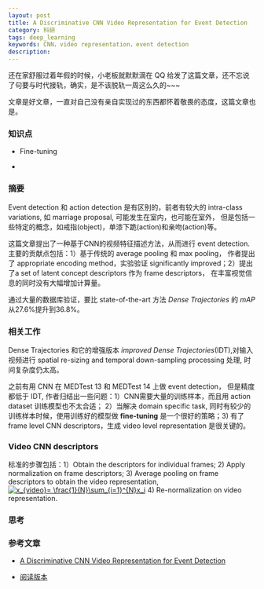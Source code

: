```yaml
---
layout: post
title: A Discriminative CNN Video Representation for Event Detection
category: 科研
tags: deep_learning
keywords: CNN，video representation，event detection
description: 
---
```


还在家舒服过着年假的时候，小老板就默默滴在 QQ 给发了这篇文章，还不忘说了句要与时代接轨，确实，是不该脱轨一周这么久的~~~

文章是好文章，一直对自己没有亲自实现过的东西都怀着敬畏的态度，这篇文章也是。

### 知识点

- Fine-tuning

- 


### 摘要

Event detection 和 action detection 是有区别的，前者有较大的 intra-class variations, 如 marriage proposal, 可能发生在室内，也可能在室外，
但是包括一些特定的概念，如戒指(object)，单漆下跪(action)和亲吻(action)等。

这篇文章提出了一种基于CNN的视频特征描述方法，从而进行 event detection. 主要的贡献点包括：1）基于传统的 average pooling 和 max pooling，
作者提出了 appropriate encoding method，实验验证 significantly improved；2）提出了a set of latent concept descriptors 作为 frame descriptors，
在丰富视觉信息的同时没有大幅增加计算量。

通过大量的数据库验证，要比 state-of-the-art 方法 <i>Dense Trajectories</i> 的<i> mAP </i> 从27.6%提升到36.8%。

### 相关工作

Dense Trajectories 和它的增强版本 <i>improved Dense Trajectories</i>(IDT),对输入视频进行 spatial re-sizing and temporal down-sampling processing 处理,
时间复杂度仍太高。

之前有用 CNN 在 MEDTest 13 和 MEDTest 14 上做 event detection， 但是精度都低于 IDT, 作者归结出一些问题：1）CNN需要大量的训练样本，而且用 action dataset 训练模型也不太合适；
2）当解决 domain specific task, 同时有较少的训练样本时候，使用训练好的模型做 <B>fine-tuning</B> 是一个很好的策略；3) 有了frame level CNN descriptors，生成 video level representation
是很关键的。  


### Video CNN descriptors

标准的步骤包括：1）Obtain the descriptors for individual frames; 2) Apply normalization on frame descriptors; 3) Average pooling on
frame descriptors to obtain the video representation,
<a href="http://www.codecogs.com/eqnedit.php?latex=x_{video}=&space;\frac{1}{N}\sum_{i=1}^{N}x_i" target="_blank">
<img src="http://latex.codecogs.com/png.latex?x_{video}=&space;\frac{1}{N}\sum_{i=1}^{N}x_i" title="x_{video}= \frac{1}{N}\sum_{i=1}^{N}x_i" /></a>
4) Re-normalization on video representation.

### 思考

### 参考文章

- [A Discriminative CNN Video Representation for Event Detection](http://arxiv.org/abs/1411.4006)

- [阅读版本](/public/img/pdf/1411.4006v1.pdf)